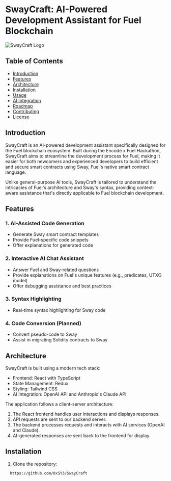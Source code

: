 # SwayCraft: AI-Powered Development Assistant for Fuel Blockchain

![SwayCraft Logo](path/to/logo.png)

## Table of Contents
- [Introduction](#introduction)
- [Features](#features)
- [Architecture](#architecture)
- [Installation](#installation)
- [Usage](#usage)
- [AI Integration](#ai-integration)
- [Roadmap](#roadmap)
- [Contributing](#contributing)
- [License](#license)

## Introduction

SwayCraft is an AI-powered development assistant specifically designed for the Fuel blockchain ecosystem. Built during the Encode x Fuel Hackathon, SwayCraft aims to streamline the development process for Fuel, making it easier for both newcomers and experienced developers to build efficient and secure smart contracts using Sway, Fuel's native smart contract language.

Unlike general-purpose AI tools, SwayCraft is tailored to understand the intricacies of Fuel's architecture and Sway's syntax, providing context-aware assistance that's directly applicable to Fuel blockchain development.

## Features

### 1. AI-Assisted Code Generation
- Generate Sway smart contract templates
- Provide Fuel-specific code snippets
- Offer explanations for generated code

### 2. Interactive AI Chat Assistant
- Answer Fuel and Sway-related questions
- Provide explanations on Fuel's unique features (e.g., predicates, UTXO model)
- Offer debugging assistance and best practices

### 3. Syntax Highlighting
- Real-time syntax highlighting for Sway code

### 4. Code Conversion (Planned)
- Convert pseudo-code to Sway
- Assist in migrating Solidity contracts to Sway

## Architecture

SwayCraft is built using a modern tech stack:

- Frontend: React with TypeScript
- State Management: Redux
- Styling: Tailwind CSS
- AI Integration: OpenAI API and Anthropic's Claude API

The application follows a client-server architecture:

1. The React frontend handles user interactions and displays responses.
2. API requests are sent to our backend server.
3. The backend processes requests and interacts with AI services (OpenAI and Claude).
4. AI-generated responses are sent back to the frontend for display.

## Installation

1. Clone the repository:

```
  https://github.com/0xSY3/SwayCraft
```
